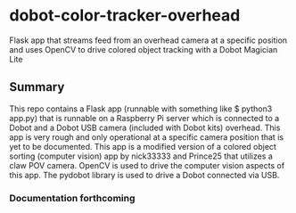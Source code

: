 # dobot-color-tracker-overhead
Flask app that streams feed from an overhead camera at a specific position and uses OpenCV to drive colored object tracking with a Dobot Magician Lite
## Summary
This repo contains a Flask app (runnable with something like $ python3 app.py) that is runnable on a Raspberry Pi server which is connected to a Dobot and a Dobot USB camera (included with Dobot kits) overhead. This app is very rough and only operational at a specific camera position that is yet to be documented. This app is a modified version of a colored object sorting (computer vision) app by nick33333 and Prince25 that utilizes a claw POV camera. OpenCV is used to drive the computer vision aspects of this app. The pydobot library is used to drive a Dobot connected via USB.

### Documentation forthcoming
